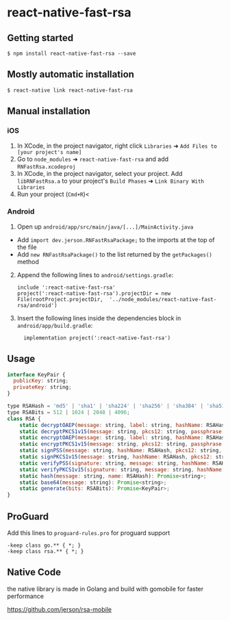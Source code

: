 # react-native-fast-rsa

## Getting started

`$ npm install react-native-fast-rsa --save`

## Mostly automatic installation

`$ react-native link react-native-fast-rsa`

## Manual installation

### iOS

1. In XCode, in the project navigator, right click `Libraries` ➜ `Add Files to [your project's name]`
2. Go to `node_modules` ➜ `react-native-fast-rsa` and add `RNFastRsa.xcodeproj`
3. In XCode, in the project navigator, select your project. Add `libRNFastRsa.a` to your project's `Build Phases` ➜ `Link Binary With Libraries`
4. Run your project (`Cmd+R`)<

### Android

1. Open up `android/app/src/main/java/[...]/MainActivity.java`

- Add `import dev.jerson.RNFastRsaPackage;` to the imports at the top of the file
- Add `new RNFastRsaPackage()` to the list returned by the `getPackages()` method

2. Append the following lines to `android/settings.gradle`:
   ```
   include ':react-native-fast-rsa'
   project(':react-native-fast-rsa').projectDir = new File(rootProject.projectDir, 	'../node_modules/react-native-fast-rsa/android')
   ```
3. Insert the following lines inside the dependencies block in `android/app/build.gradle`:
   ```
     implementation project(':react-native-fast-rsa')
   ```

## Usage

```javascript
interface KeyPair {
  publicKey: string;
  privateKey: string;
}

type RSAHash = 'md5' | 'sha1' | 'sha224' | 'sha256' | 'sha384' | 'sha512';
type RSABits = 512 | 1024 | 2048 | 4096;
class RSA {
    static decryptOAEP(message: string, label: string, hashName: RSAHash, pkcs12: string, passphrase: string): Promise<string>;
    static decryptPKCS1v15(message: string, pkcs12: string, passphrase: string): Promise<string>;
    static encryptOAEP(message: string, label: string, hashName: RSAHash, pkcs12: string, passphrase: string): Promise<string>;
    static encryptPKCS1v15(message: string, pkcs12: string, passphrase: string): Promise<string>;
    static signPSS(message: string, hashName: RSAHash, pkcs12: string, passphrase: string): Promise<string>;
    static signPKCS1v15(message: string, hashName: RSAHash, pkcs12: string, passphrase: string): Promise<string>;
    static verifyPSS(signature: string, message: string, hashName: RSAHash, pkcs12: string, passphrase: string): Promise<boolean>;
    static verifyPKCS1v15(signature: string, message: string, hashName: RSAHash, pkcs12: string, passphrase: string): Promise<boolean>;
    static hash(message: string, name: RSAHash): Promise<string>;
    static base64(message: string): Promise<string>;
    static generate(bits: RSABits): Promise<KeyPair>;
}

```

## ProGuard

Add this lines to `proguard-rules.pro` for proguard support

```proguard
-keep class go.** { *; }
-keep class rsa.** { *; }
```

## Native Code

the native library is made in Golang and build with gomobile for faster performance

https://github.com/jerson/rsa-mobile
